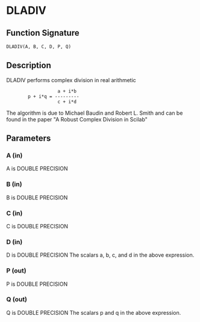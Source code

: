 # DLADIV

## Function Signature

```fortran
DLADIV(A, B, C, D, P, Q)
```

## Description


 DLADIV performs complex division in  real arithmetic

                       a + i*b
            p + i*q = ---------
                       c + i*d

 The algorithm is due to Michael Baudin and Robert L. Smith
 and can be found in the paper
 "A Robust Complex Division in Scilab"

## Parameters

### A (in)

A is DOUBLE PRECISION

### B (in)

B is DOUBLE PRECISION

### C (in)

C is DOUBLE PRECISION

### D (in)

D is DOUBLE PRECISION The scalars a, b, c, and d in the above expression.

### P (out)

P is DOUBLE PRECISION

### Q (out)

Q is DOUBLE PRECISION The scalars p and q in the above expression.

